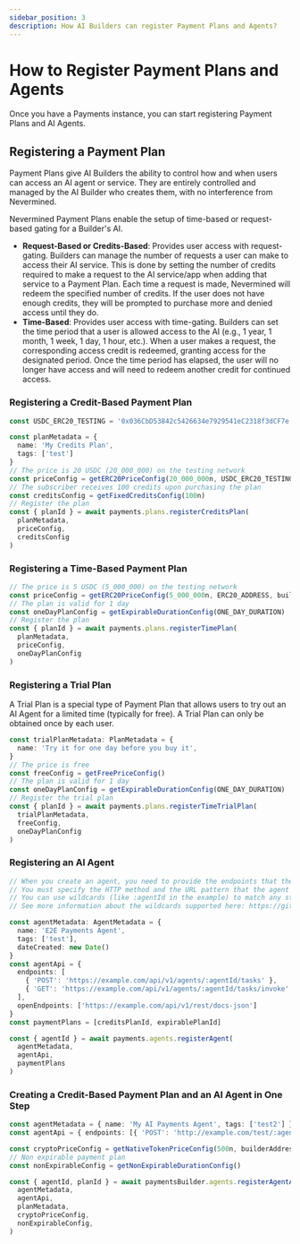 ```yaml
---
sidebar_position: 3
description: How AI Builders can register Payment Plans and Agents?
---
```


# How to Register Payment Plans and Agents

Once you have a Payments instance, you can start registering Payment Plans and AI Agents.

## Registering a Payment Plan

Payment Plans give AI Builders the ability to control how and when users can access an AI agent or service. They are entirely controlled and managed by the AI Builder who creates them, with no interference from Nevermined.

Nevermined Payment Plans enable the setup of time-based or request-based gating for a Builder's AI.

* **Request-Based or Credits-Based**: Provides user access with request-gating. Builders can manage the number of requests a user can make to access their AI service. This is done by setting the number of credits required to make a request to the AI service/app when adding that service to a Payment Plan. Each time a request is made, Nevermined will redeem the specified number of credits. If the user does not have enough credits, they will be prompted to purchase more and denied access until they do.
* **Time-Based**: Provides user access with time-gating. Builders can set the time period that a user is allowed access to the AI (e.g., 1 year, 1 month, 1 week, 1 day, 1 hour, etc.). When a user makes a request, the corresponding access credit is redeemed, granting access for the designated period. Once the time period has elapsed, the user will no longer have access and will need to redeem another credit for continued access.

### Registering a Credit-Based Payment Plan

```typescript
const USDC_ERC20_TESTING = '0x036CbD53842c5426634e7929541eC2318f3dCF7e' // USDC ERC20 address on the testing network

const planMetadata = {
  name: 'My Credits Plan',
  tags: ['test']
}
// The price is 20 USDC (20_000_000) on the testing network
const priceConfig = getERC20PriceConfig(20_000_000n, USDC_ERC20_TESTING, builderAddress)
// The subscriber receives 100 credits upon purchasing the plan
const creditsConfig = getFixedCreditsConfig(100n)
// Register the plan
const { planId } = await payments.plans.registerCreditsPlan(
  planMetadata, 
  priceConfig, 
  creditsConfig
)
```

### Registering a Time-Based Payment Plan

```typescript
// The price is 5 USDC (5_000_000) on the testing network
const priceConfig = getERC20PriceConfig(5_000_000n, ERC20_ADDRESS, builderAddress)
// The plan is valid for 1 day
const oneDayPlanConfig = getExpirableDurationConfig(ONE_DAY_DURATION)
// Register the plan
const { planId } = await payments.plans.registerTimePlan(
  planMetadata, 
  priceConfig, 
  oneDayPlanConfig
)
```

### Registering a Trial Plan

A Trial Plan is a special type of Payment Plan that allows users to try out an AI Agent for a limited time (typically for free). A Trial Plan can only be obtained once by each user.

```typescript
const trialPlanMetadata: PlanMetadata = {
  name: 'Try it for one day before you buy it',
}
// The price is free
const freeConfig = getFreePriceConfig()
// The plan is valid for 1 day
const oneDayPlanConfig = getExpirableDurationConfig(ONE_DAY_DURATION)
// Register the trial plan
const { planId } = await payments.plans.registerTimeTrialPlan(
  trialPlanMetadata, 
  freeConfig, 
  oneDayPlanConfig
)
```

### Registering an AI Agent

```typescript
// When you create an agent, you need to provide the endpoints that the agent exposes and are protected by the Payment Plan
// You must specify the HTTP method and the URL pattern that the agent exposes
// You can use wildcards (like :agentId in the example) to match any string
// See more information about the wildcards supported here: https://github.com/pillarjs/path-to-regexp

const agentMetadata: AgentMetadata = {
  name: 'E2E Payments Agent',
  tags: ['test'],
  dateCreated: new Date()
}
const agentApi = {
  endpoints: [
    { 'POST': 'https://example.com/api/v1/agents/:agentId/tasks' },
    { 'GET': 'https://example.com/api/v1/agents/:agentId/tasks/invoke' }
  ],
  openEndpoints: ['https://example.com/api/v1/rest/docs-json']
}
const paymentPlans = [creditsPlanId, expirablePlanId]

const { agentId } = await payments.agents.registerAgent(
  agentMetadata, 
  agentApi, 
  paymentPlans
)
```

### Creating a Credit-Based Payment Plan and an AI Agent in One Step

```typescript
const agentMetadata = { name: 'My AI Payments Agent', tags: ['test2'] }
const agentApi = { endpoints: [{ 'POST': 'http://example.com/test/:agentId/tasks' }] }

const cryptoPriceConfig = getNativeTokenPriceConfig(500n, builderAddress)
// Non expirable payment plan
const nonExpirableConfig = getNonExpirableDurationConfig()

const { agentId, planId } = await paymentsBuilder.agents.registerAgentAndPlan(
  agentMetadata,
  agentApi,
  planMetadata,
  cryptoPriceConfig,
  nonExpirableConfig,
)
```
